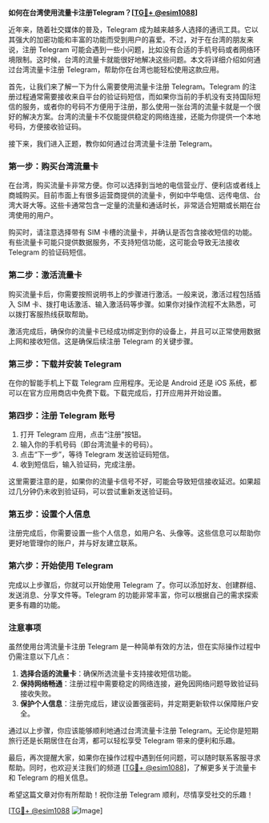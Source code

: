 **如何在台湾使用流量卡注册Telegram？[[TG💪+ @esim1088](https://t.me/s/esim1088)]**

近年来，随着社交媒体的普及，Telegram 成为越来越多人选择的通讯工具。它以其强大的加密功能和丰富的功能而受到用户的喜爱。不过，对于在台湾的朋友来说，注册 Telegram 可能会遇到一些小问题，比如没有合适的手机号码或者网络环境限制。这时候，台湾的流量卡就能很好地解决这些问题。本文将详细介绍如何通过台湾流量卡注册 Telegram，帮助你在台湾也能轻松使用这款应用。

首先，让我们来了解一下为什么需要使用流量卡注册 Telegram。Telegram 的注册过程通常需要接收来自平台的验证码短信，而如果你当前的手机没有支持国际短信的服务，或者你的号码不方便用于注册，那么使用一张台湾的流量卡就是一个很好的解决方案。台湾的流量卡不仅能提供稳定的网络连接，还能为你提供一个本地号码，方便接收验证码。

接下来，我们进入正题，教你如何通过台湾流量卡注册 Telegram。

### **第一步：购买台湾流量卡**

在台湾，购买流量卡非常方便。你可以选择到当地的电信营业厅、便利店或者线上商城购买。目前市面上有很多运营商提供的流量卡，例如中华电信、远传电信、台湾大哥大等。这些卡通常包含一定量的流量和通话时长，非常适合短期或长期在台湾使用的用户。

购买时，请注意选择带有 SIM 卡槽的流量卡，并确认是否包含接收短信的功能。有些流量卡可能只提供数据服务，不支持短信功能，这可能会导致无法接收 Telegram 的验证码短信。

### **第二步：激活流量卡**

购买流量卡后，你需要按照说明书上的步骤进行激活。一般来说，激活过程包括插入 SIM 卡、拨打电话激活、输入激活码等步骤。如果你对操作流程不太熟悉，可以拨打客服热线获取帮助。

激活完成后，确保你的流量卡已经成功绑定到你的设备上，并且可以正常使用数据上网和接收短信。这是确保后续注册 Telegram 的关键步骤。

### **第三步：下载并安装 Telegram**

在你的智能手机上下载 Telegram 应用程序。无论是 Android 还是 iOS 系统，都可以在官方应用商店中免费下载。下载完成后，打开应用并开始设置。

### **第四步：注册 Telegram 账号**

1. 打开 Telegram 应用，点击“注册”按钮。
2. 输入你的手机号码（即台湾流量卡的号码）。
3. 点击“下一步”，等待 Telegram 发送验证码短信。
4. 收到短信后，输入验证码，完成注册。

这里需要注意的是，如果你的流量卡信号不好，可能会导致短信接收延迟。如果超过几分钟仍未收到验证码，可以尝试重新发送验证码。

### **第五步：设置个人信息**

注册完成后，你需要设置一些个人信息，如用户名、头像等。这些信息可以帮助你更好地管理你的账户，并与好友建立联系。

### **第六步：开始使用 Telegram**

完成以上步骤后，你就可以开始使用 Telegram 了。你可以添加好友、创建群组、发送消息、分享文件等。Telegram 的功能非常丰富，你可以根据自己的需求探索更多有趣的功能。

### **注意事项**

虽然使用台湾流量卡注册 Telegram 是一种简单有效的方法，但在实际操作过程中仍需注意以下几点：

1. **选择合适的流量卡**：确保所选流量卡支持接收短信功能。
2. **保持网络畅通**：注册过程中需要稳定的网络连接，避免因网络问题导致验证码接收失败。
3. **保护个人信息**：注册完成后，建议设置强密码，并定期更新软件以保障账户安全。

通过以上步骤，你应该能够顺利地通过台湾流量卡注册 Telegram。无论你是短期旅行还是长期居住在台湾，都可以轻松享受 Telegram 带来的便利和乐趣。

最后，再次提醒大家，如果你在操作过程中遇到任何问题，可以随时联系客服寻求帮助。同时，也欢迎关注我们的频道 [[TG💪+ @esim1088](https://t.me/s/esim1088)]，了解更多关于流量卡和 Telegram 的相关信息。

希望这篇文章对你有所帮助！祝你注册 Telegram 顺利，尽情享受社交的乐趣！

[[TG💪+ @esim1088](https://t.me/s/esim1088) ![Image](https://i.postimg.cc/4NQfJmqS/Snipaste-2025-05-13-00-14-12.png)]